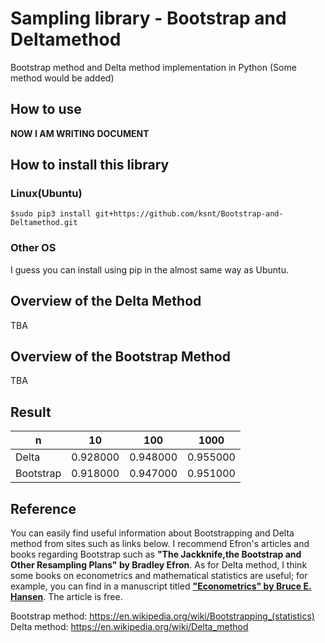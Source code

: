 # Sampling library - Bootstrap and Deltamethod
Bootstrap method and Delta method implementation in Python (Some method would be added)

## How to use

**NOW I AM WRITING DOCUMENT**

## How to install this library

### Linux(Ubuntu)
```
$sudo pip3 install git+https://github.com/ksnt/Bootstrap-and-Deltamethod.git
```

### Other OS
I guess you can install using pip in the almost same way as Ubuntu.


## Overview of the Delta Method

TBA  

## Overview of the Bootstrap Method

TBA  

## Result

|    n |     10 |        100|       1000|
|-----------|------------|------------|------------|
|Delta      |    0.928000|    0.948000| 0.955000   |
|Bootstrap  |    0.918000|    0.947000| 0.951000   |

## Reference
You can easily find useful information about Bootstrapping and Delta method from sites such as links below. I recommend Efron's articles and books regarding Bootstrap such as **"The Jackknife,the Bootstrap and Other Resampling Plans" by Bradley Efron**. As for Delta method, I think some books on econometrics and mathematical statistics are useful; for example, you can find in a manuscript titled **["Econometrics" by Bruce E. Hansen](http://www.ssc.wisc.edu/~bhansen/econometrics/)**. The article is free.

Bootstrap method: https://en.wikipedia.org/wiki/Bootstrapping_(statistics) <br>
Delta method: https://en.wikipedia.org/wiki/Delta_method

